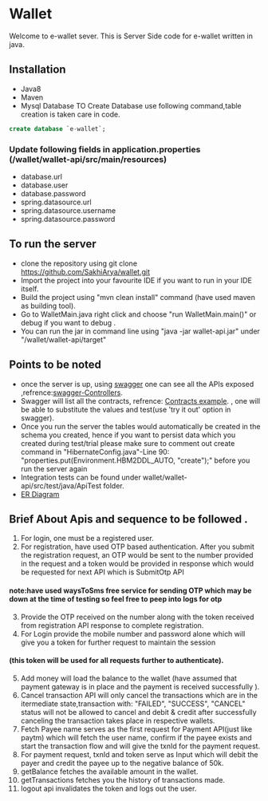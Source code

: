 
# Wallet
Welcome to e-wallet sever. This is Server Side code for e-wallet written in java. 

## Installation
* Java8
* Maven 
* Mysql Database 
TO Create Database use following command,table creation is taken care in code.
```sql
create database `e-wallet`;
```

### Update following fields in application.properties (/wallet/wallet-api/src/main/resources)
* database.url
* database.user
* database.password
* spring.datasource.url
* spring.datasource.username
* spring.datasource.password

## To run the server 
* clone the repository using git clone https://github.com/SakhiArya/wallet.git
* Import the project into your favourite IDE if you want to run in your IDE itself.
* Build the project using "mvn clean install" command (have used maven as building tool).
* Go to WalletMain.java right click and choose "run WalletMain.main()" or debug if you want to debug .
* You can run the jar in command line using "java -jar wallet-api.jar" under "/wallet/wallet-api/target"

## Points to be noted 
* once the server is up, using [swagger](http://localhost:9921/wallet-server/swagger-ui.html#/) one can see all the APIs exposed ,refrence:[swagger-Controllers](https://github.com/SakhiArya/wallet/blob/development/refrence/swagger).
* Swagger will list all the contracts, refrence: [Contracts example](https://github.com/SakhiArya/wallet/blob/development/refrence/login.png). , one will be able to substitute the values and test(use 'try it out' option in swagger).
* Once you run the server the tables would automatically be created in the schema you created, hence if you want to persist data which you created during test/trial please make sure to comment out create command in "HibernateConfig.java"-Line 90:
"properties.put(Environment.HBM2DDL_AUTO, "create");" before you run the server again
* Integration tests can be found under wallet/wallet-api/src/test/java/ApiTest folder.
* [ER Diagram](https://github.com/SakhiArya/wallet/blob/development/refrence/e-wallet-ERDiagram.png)

## Brief About Apis and sequence to be followed .

1) For login, one must be a registered user.
2) For registration, have used OTP based authentication.
 After you submit the registration request, an OTP would be sent to the number provided in the request and a token would be provided in response which would be requested for next API which is SubmitOtp API
  #### note:have used waysToSms free service for sending OTP which may be down at the time of testing so feel free to peep into logs for otp
3) Provide the OTP received on the number along with the token received from registration API response to complete registration.
4) For Login provide the mobile number and password alone which will give you a token for further request to maintain the session 
 #### (this token will be used for all requests further to authenticate).
5) Add money will load the balance to the wallet (have assumed that payment gateway is in place and the payment is received successfully ).
6) Cancel transaction API will only cancel the transactions which are in the itermediate state,transaction with: "FAILED", "SUCCESS", "CANCEL" status will not be allowed to cancel and debit & credit after successfully canceling the transaction takes place in respective wallets.
7) Fetch Payee name serves as the first request for Payment API(just like paytm) which will fetch the user name, confirm if the payee exists and start the transaction flow and will give the txnId for the payment request.
8) For payment request, txnId and token serve as Input which will debit the payer and credit the payee up to the negative balance of 50k.
9) getBalance fetches the available amount in the wallet.
10) getTransactions fetches you the history of transactions made.
11) logout api invalidates the token and logs out the user.







